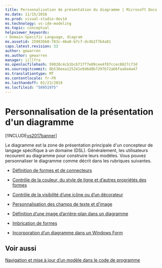 ```yaml
---
title: Personnalisation de présentation du diagramme | Microsoft Docs
ms.date: 11/15/2016
ms.prod: visual-studio-dev14
ms.technology: vs-ide-modeling
ms.topic: conceptual
helpviewer_keywords:
- Domain-Specific Language, diagram
ms.assetid: 259836b0-783c-46a0-b7c7-dc4b2f7b4a81
caps.latest.revision: 33
author: gewarren
ms.author: gewarren
manager: jillfra
ms.openlocfilehash: 59028c4cb1bc6717f7e09cee4f87ccec0827c73d
ms.sourcegitcommit: 8b538eea125241e9d6d8b7297b72a66faa9a4a47
ms.translationtype: MT
ms.contentlocale: fr-FR
ms.lasthandoff: 01/23/2019
ms.locfileid: "58951975"
---
```

# <a name="customizing-presentation-on-the-diagram"></a>Personnalisation de la présentation d'un diagramme
[!INCLUDE[vs2017banner](../includes/vs2017banner.md)]

Le diagramme est la zone de présentation principale d'un concepteur de langage spécifique à un domaine (DSL). Généralement, les utilisateurs recourent au diagramme pour construire leurs modèles. Vous pouvez personnaliser le diagramme comme décrit dans les rubriques suivantes.  
  
-   [Définition de formes et de connecteurs](../modeling/defining-shapes-and-connectors.md)  
  
-   [Contrôle de la couleur, du style de ligne et d’autres propriétés des formes](../modeling/controlling-color-line-style-and-other-shape-properties.md)  
  
-   [Contrôle de la visibilité d’une icône ou d’un décorateur](../modeling/controlling-the-visibility-of-an-icon-or-decorator.md)  
  
-   [Personnalisation des champs de texte et d’image](../modeling/customizing-text-and-image-fields.md)  
  
-   [Définition d’une image d’arrière-plan dans un diagramme](../modeling/setting-a-background-image-on-a-diagram.md)  
  
-   [Imbrication de formes](../modeling/nesting-shapes.md)  
  
-   [Incorporation d’un diagramme dans un Windows Form](../modeling/embedding-a-diagram-in-a-windows-form.md)  
  
## <a name="see-also"></a>Voir aussi  
 [Navigation et mise à jour d’un modèle dans le code de programme](../modeling/navigating-and-updating-a-model-in-program-code.md)

